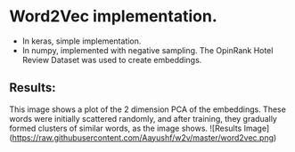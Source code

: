 # Word2Vec implementation.
* In keras, simple implementation.
* In numpy, implemented with negative sampling.
The OpinRank Hotel Review Dataset was used to create embeddings.
## Results:
This image shows a plot of the 2 dimension PCA of the embeddings.
These words were initially scattered randomly, and after training, they gradually formed clusters of similar words, as the image shows. 
![Results Image]
(https://raw.githubusercontent.com/Aayushf/w2v/master/word2vec.png)

